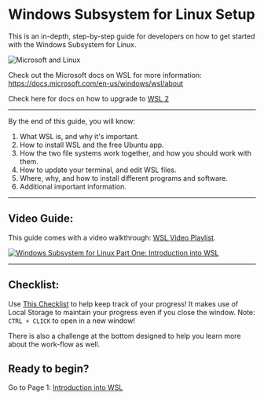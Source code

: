 # Windows Subsystem for Linux Setup

This is an in-depth, step-by-step guide for developers on how to get started with the Windows Subsystem for Linux.

![Microsoft and Linux](https://i.imgur.com/GOij8My.png)

Check out the Microsoft docs on WSL for more information: https://docs.microsoft.com/en-us/windows/wsl/about

Check here for docs on how to upgrade to [WSL 2](https://docs.microsoft.com/en-us/windows/wsl/install-win10#step-2---check-requirements-for-running-wsl-2)

---

By the end of this guide, you will know:

1. What WSL is, and why it's important.
1. How to install WSL and the free Ubuntu app.
1. How the two file systems work together, and how you should work with them.
1. How to update your terminal, and edit WSL files.
1. Where, why, and how to install different programs and software.
1. Additional important information.

---


## Video Guide:

This guide comes with a video walkthrough:
[WSL Video Playlist](https://www.youtube.com/channel/UCh0yhZV7OrQ-vojQBqSF0RA/).

<a href="http://www.youtube.com/watch?feature=player_embedded&v=ixqKqHfCDWM" target="_blank"><img src="http://img.youtube.com/vi/ixqKqHfCDWM/0.jpg" alt="Windows Subsystem for Linux Part One: Introduction into WSL"/></a>

---

## Checklist:

Use [This Checklist](https://michaeltreat.github.io/Windows-Subsystem-For-Linux-Setup-Guide/) to help keep track of your progress! It makes use of Local Storage to maintain your progress even if you close the window. Note:  `CTRL + CLICK` to open in a new window!

There is also a challenge at the bottom designed to help you learn more about the work-flow as well.

## Ready to begin?

Go to Page 1: [Introduction into WSL](./readmes/01_preface.md)
